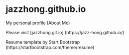 <h1>jazzhong.github.io</h1>
<p>My personal profile (About Me)</p>
<p>Please visit [jazzhong.git.io] (https://jazz-hong.github.io/)</p>
<p>Resume template by Start Bootstrap (https://startbootstrap.com/theme/resume)</p>
